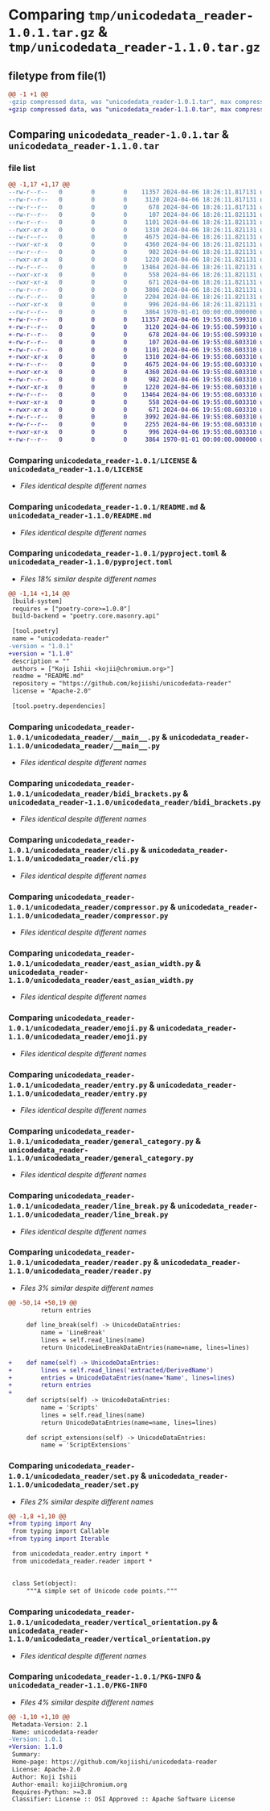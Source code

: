 # Comparing `tmp/unicodedata_reader-1.0.1.tar.gz` & `tmp/unicodedata_reader-1.1.0.tar.gz`

## filetype from file(1)

```diff
@@ -1 +1 @@
-gzip compressed data, was "unicodedata_reader-1.0.1.tar", max compression
+gzip compressed data, was "unicodedata_reader-1.1.0.tar", max compression
```

## Comparing `unicodedata_reader-1.0.1.tar` & `unicodedata_reader-1.1.0.tar`

### file list

```diff
@@ -1,17 +1,17 @@
--rw-r--r--   0        0        0    11357 2024-04-06 18:26:11.817131 unicodedata_reader-1.0.1/LICENSE
--rw-r--r--   0        0        0     3120 2024-04-06 18:26:11.817131 unicodedata_reader-1.0.1/README.md
--rw-r--r--   0        0        0      678 2024-04-06 18:26:11.817131 unicodedata_reader-1.0.1/pyproject.toml
--rw-r--r--   0        0        0      107 2024-04-06 18:26:11.821131 unicodedata_reader-1.0.1/unicodedata_reader/__init__.py
--rw-r--r--   0        0        0     1101 2024-04-06 18:26:11.821131 unicodedata_reader-1.0.1/unicodedata_reader/__main__.py
--rwxr-xr-x   0        0        0     1310 2024-04-06 18:26:11.821131 unicodedata_reader-1.0.1/unicodedata_reader/bidi_brackets.py
--rw-r--r--   0        0        0     4675 2024-04-06 18:26:11.821131 unicodedata_reader-1.0.1/unicodedata_reader/cli.py
--rwxr-xr-x   0        0        0     4360 2024-04-06 18:26:11.821131 unicodedata_reader-1.0.1/unicodedata_reader/compressor.py
--rw-r--r--   0        0        0      982 2024-04-06 18:26:11.821131 unicodedata_reader-1.0.1/unicodedata_reader/east_asian_width.py
--rwxr-xr-x   0        0        0     1220 2024-04-06 18:26:11.821131 unicodedata_reader-1.0.1/unicodedata_reader/emoji.py
--rw-r--r--   0        0        0    13464 2024-04-06 18:26:11.821131 unicodedata_reader-1.0.1/unicodedata_reader/entry.py
--rwxr-xr-x   0        0        0      558 2024-04-06 18:26:11.821131 unicodedata_reader-1.0.1/unicodedata_reader/general_category.py
--rwxr-xr-x   0        0        0      671 2024-04-06 18:26:11.821131 unicodedata_reader-1.0.1/unicodedata_reader/line_break.py
--rw-r--r--   0        0        0     3806 2024-04-06 18:26:11.821131 unicodedata_reader-1.0.1/unicodedata_reader/reader.py
--rw-r--r--   0        0        0     2204 2024-04-06 18:26:11.821131 unicodedata_reader-1.0.1/unicodedata_reader/set.py
--rwxr-xr-x   0        0        0      996 2024-04-06 18:26:11.821131 unicodedata_reader-1.0.1/unicodedata_reader/vertical_orientation.py
--rw-r--r--   0        0        0     3864 1970-01-01 00:00:00.000000 unicodedata_reader-1.0.1/PKG-INFO
+-rw-r--r--   0        0        0    11357 2024-04-06 19:55:08.599310 unicodedata_reader-1.1.0/LICENSE
+-rw-r--r--   0        0        0     3120 2024-04-06 19:55:08.599310 unicodedata_reader-1.1.0/README.md
+-rw-r--r--   0        0        0      678 2024-04-06 19:55:08.599310 unicodedata_reader-1.1.0/pyproject.toml
+-rw-r--r--   0        0        0      107 2024-04-06 19:55:08.603310 unicodedata_reader-1.1.0/unicodedata_reader/__init__.py
+-rw-r--r--   0        0        0     1101 2024-04-06 19:55:08.603310 unicodedata_reader-1.1.0/unicodedata_reader/__main__.py
+-rwxr-xr-x   0        0        0     1310 2024-04-06 19:55:08.603310 unicodedata_reader-1.1.0/unicodedata_reader/bidi_brackets.py
+-rw-r--r--   0        0        0     4675 2024-04-06 19:55:08.603310 unicodedata_reader-1.1.0/unicodedata_reader/cli.py
+-rwxr-xr-x   0        0        0     4360 2024-04-06 19:55:08.603310 unicodedata_reader-1.1.0/unicodedata_reader/compressor.py
+-rw-r--r--   0        0        0      982 2024-04-06 19:55:08.603310 unicodedata_reader-1.1.0/unicodedata_reader/east_asian_width.py
+-rwxr-xr-x   0        0        0     1220 2024-04-06 19:55:08.603310 unicodedata_reader-1.1.0/unicodedata_reader/emoji.py
+-rw-r--r--   0        0        0    13464 2024-04-06 19:55:08.603310 unicodedata_reader-1.1.0/unicodedata_reader/entry.py
+-rwxr-xr-x   0        0        0      558 2024-04-06 19:55:08.603310 unicodedata_reader-1.1.0/unicodedata_reader/general_category.py
+-rwxr-xr-x   0        0        0      671 2024-04-06 19:55:08.603310 unicodedata_reader-1.1.0/unicodedata_reader/line_break.py
+-rw-r--r--   0        0        0     3992 2024-04-06 19:55:08.603310 unicodedata_reader-1.1.0/unicodedata_reader/reader.py
+-rw-r--r--   0        0        0     2255 2024-04-06 19:55:08.603310 unicodedata_reader-1.1.0/unicodedata_reader/set.py
+-rwxr-xr-x   0        0        0      996 2024-04-06 19:55:08.603310 unicodedata_reader-1.1.0/unicodedata_reader/vertical_orientation.py
+-rw-r--r--   0        0        0     3864 1970-01-01 00:00:00.000000 unicodedata_reader-1.1.0/PKG-INFO
```

### Comparing `unicodedata_reader-1.0.1/LICENSE` & `unicodedata_reader-1.1.0/LICENSE`

 * *Files identical despite different names*

### Comparing `unicodedata_reader-1.0.1/README.md` & `unicodedata_reader-1.1.0/README.md`

 * *Files identical despite different names*

### Comparing `unicodedata_reader-1.0.1/pyproject.toml` & `unicodedata_reader-1.1.0/pyproject.toml`

 * *Files 18% similar despite different names*

```diff
@@ -1,14 +1,14 @@
 [build-system]
 requires = ["poetry-core>=1.0.0"]
 build-backend = "poetry.core.masonry.api"
 
 [tool.poetry]
 name = "unicodedata-reader"
-version = "1.0.1"
+version = "1.1.0"
 description = ""
 authors = ["Koji Ishii <kojii@chromium.org>"]
 readme = "README.md"
 repository = "https://github.com/kojiishi/unicodedata-reader"
 license = "Apache-2.0"
 
 [tool.poetry.dependencies]
```

### Comparing `unicodedata_reader-1.0.1/unicodedata_reader/__main__.py` & `unicodedata_reader-1.1.0/unicodedata_reader/__main__.py`

 * *Files identical despite different names*

### Comparing `unicodedata_reader-1.0.1/unicodedata_reader/bidi_brackets.py` & `unicodedata_reader-1.1.0/unicodedata_reader/bidi_brackets.py`

 * *Files identical despite different names*

### Comparing `unicodedata_reader-1.0.1/unicodedata_reader/cli.py` & `unicodedata_reader-1.1.0/unicodedata_reader/cli.py`

 * *Files identical despite different names*

### Comparing `unicodedata_reader-1.0.1/unicodedata_reader/compressor.py` & `unicodedata_reader-1.1.0/unicodedata_reader/compressor.py`

 * *Files identical despite different names*

### Comparing `unicodedata_reader-1.0.1/unicodedata_reader/east_asian_width.py` & `unicodedata_reader-1.1.0/unicodedata_reader/east_asian_width.py`

 * *Files identical despite different names*

### Comparing `unicodedata_reader-1.0.1/unicodedata_reader/emoji.py` & `unicodedata_reader-1.1.0/unicodedata_reader/emoji.py`

 * *Files identical despite different names*

### Comparing `unicodedata_reader-1.0.1/unicodedata_reader/entry.py` & `unicodedata_reader-1.1.0/unicodedata_reader/entry.py`

 * *Files identical despite different names*

### Comparing `unicodedata_reader-1.0.1/unicodedata_reader/general_category.py` & `unicodedata_reader-1.1.0/unicodedata_reader/general_category.py`

 * *Files identical despite different names*

### Comparing `unicodedata_reader-1.0.1/unicodedata_reader/line_break.py` & `unicodedata_reader-1.1.0/unicodedata_reader/line_break.py`

 * *Files identical despite different names*

### Comparing `unicodedata_reader-1.0.1/unicodedata_reader/reader.py` & `unicodedata_reader-1.1.0/unicodedata_reader/reader.py`

 * *Files 3% similar despite different names*

```diff
@@ -50,14 +50,19 @@
         return entries
 
     def line_break(self) -> UnicodeDataEntries:
         name = 'LineBreak'
         lines = self.read_lines(name)
         return UnicodeLineBreakDataEntries(name=name, lines=lines)
 
+    def name(self) -> UnicodeDataEntries:
+        lines = self.read_lines('extracted/DerivedName')
+        entries = UnicodeDataEntries(name='Name', lines=lines)
+        return entries
+
     def scripts(self) -> UnicodeDataEntries:
         name = 'Scripts'
         lines = self.read_lines(name)
         return UnicodeDataEntries(name=name, lines=lines)
 
     def script_extensions(self) -> UnicodeDataEntries:
         name = 'ScriptExtensions'
```

### Comparing `unicodedata_reader-1.0.1/unicodedata_reader/set.py` & `unicodedata_reader-1.1.0/unicodedata_reader/set.py`

 * *Files 2% similar despite different names*

```diff
@@ -1,8 +1,10 @@
+from typing import Any
 from typing import Callable
+from typing import Iterable
 
 from unicodedata_reader.entry import *
 from unicodedata_reader.reader import *
 
 
 class Set(object):
     """A simple set of Unicode code points."""
```

### Comparing `unicodedata_reader-1.0.1/unicodedata_reader/vertical_orientation.py` & `unicodedata_reader-1.1.0/unicodedata_reader/vertical_orientation.py`

 * *Files identical despite different names*

### Comparing `unicodedata_reader-1.0.1/PKG-INFO` & `unicodedata_reader-1.1.0/PKG-INFO`

 * *Files 4% similar despite different names*

```diff
@@ -1,10 +1,10 @@
 Metadata-Version: 2.1
 Name: unicodedata-reader
-Version: 1.0.1
+Version: 1.1.0
 Summary: 
 Home-page: https://github.com/kojiishi/unicodedata-reader
 License: Apache-2.0
 Author: Koji Ishii
 Author-email: kojii@chromium.org
 Requires-Python: >=3.8
 Classifier: License :: OSI Approved :: Apache Software License
```

